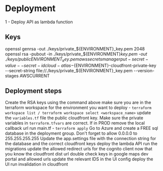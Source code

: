 # Deployment

1 - Deploy API as lambda function


<!-- az login --tenant 8baba655-ea55-43cb-b947-c46c036cbdeb -->

## Keys
openssl genrsa -out ./keys/private_${ENVIRONMENT}_key.pem 2048
openssl rsa -pubout -in ./keys/private_${ENVIRONMENT}_key.pem -out ./keys/public_${ENVIRONMENT}_key.pem
aws secretsmanager put-secret-value --secret-id cloud-atlas-${ENVIRONMENT}-cloudfront-private-key --secret-string file://./keys/private_${ENVIRONMENT}_key.pem --version-stages AWSCURRENT

## Deployment steps

Create the RSA keys using the command above
make sure you are in the terraform workspace for the environment you want to deploy - `terraform workspace list / terraform workspace select <workspace_name>`
update the `variables.tf` file the public cloudfront key. Make sure the private variables in `terraform.tfvars` are correct. If in PROD remove the local callback url
run main.tf - `terraform apply`
Go to Azure and create a FREE sql database in the deployment group. Don't forget to allow 0.0.0.0 to 255.255.255.255
Update the app.settings file with the connection string for the database and the correct cloudfront keys
deploy the lambda API
run the migrations
update the allowed redirect urls for the cognito client now that you know the cloudfront dist url
double check keys in google maps dev portal and allowed urls
update the relevant IDS in the UI config
deploy the UI
run invalidation in cloudfront

<!-- openssl genrsa -out ./keys/private_demo_key.pem 2048
openssl rsa -pubout -in ./keys/private_demo_key.pem -out ./keys/public_demo_key.pem -->
